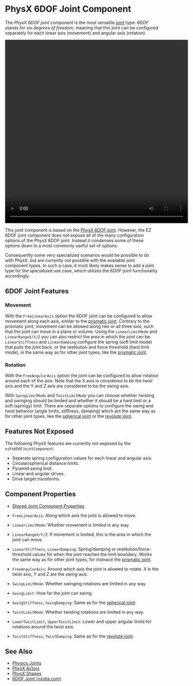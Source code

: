 # PhysX 6DOF Joint Component

The *PhysX 6DOF joint component* is the most versatile [joint](physx-joints.md) type. *6DOF* stands for *six degrees of freedom*, meaning that this joint can be configured separately for each linear axis (movement) and angular axis (rotation).

<video src="media/6dof-joint.webm" width="600" height="600" autoplay loop></video>

This joint component is based on the [PhysX 6DOF joint](https://gameworksdocs.nvidia.com/PhysX/4.1/documentation/physxguide/Manual/Joints.html#d6-joint). However, the EZ 6DOF joint component does not expose all of the many configuration options of the PhysX 6DOF joint. Instead it condenses some of these options down to a most commonly useful set of options.

Consequently some very specialized scenarios would be possible to do with PhysX, but are currently not possible with the available joint component types. In such a case, it most likely makes sense to add a joint type for the specialized use case, which utilizes the 6DOF joint functionality accordingly.

## 6DOF Joint Features

### Movement

With the `FreeLinearAxis` option the 6DOF joint can be configured to allow movement along each axis, similar to the [prismatic joint](physx-prismatic-joint-component.md). Contrary to the prismatic joint, movement can be allowed along two or all three axis, such that the joint can move in a plane or volume. Using the `LinearLimitMode` and `LinearRangeX/Y/Z` you can also restrict the area in which the joint can be. `LinearStiffness` and `LinearDamping` configure the spring (soft limit mode) that pulls the joint back, or the restitution and force threshold (hard limit mode), in the same way as for other joint types, like the [prismatic joint](physx-prismatic-joint-component.md).

### Rotation

With the `FreeAngularAxis` option the joint can be configured to allow rotation around each of the axis. Note that the X axis is considered to be the *twist* axis and the Y and Z axis are considered to be the *swing* axis.

With `SwingLimitMode` and `TwistLimitMode` you can choose whether twisting and swinging should be limited and whether it should be a hard limit or a soft (springy) limit. There are separate options to configure the swing and twist behavior (angle limits, stiffness, damping) which act the same way as for other joint types, like the [spherical joint](physx-spherical-joint-component.md) or the [revolute joint](physx-revolute-joint-component.md).

## Features Not Exposed

The following PhysX features are currently not exposed by the `ezPx6DOFJointComponent`:

* Seperate spring configuration values for each linear and angular axis.
* Circular/spherical distance limits.
* Pyramid swing limit.
* Linear and angular drives.
* Drive target transforms.

## Component Properties

* [Shared Joint Component Properties](physx-joints.md#shared-joint-component-properties)

* `FreeLinearAxis`: Along which axis the joint is allowed to move.
* `LinearLimitMode`: Whether movement is limited in any way.
* `LinearRangeX/Y/Z`: If movement is limited, this is the area in which the joint can move.
* `LinearStiffness`, `LinearDamping`: Spring/damping or restitution/force-threshold values for when the joint reaches the limit boundary. Works the same way as for other joint types, for instnace the [prismatic joint](physx-prismatic-joint-component.md).
* `FreeAngularAxis`: Around which axis the joint is allowed to rotate. X is the *twist* axis, Y and Z are the *swing* axis.
* `SwingLimitMode`: Whether swinging rotations are limited in any way.
* `SwingLimit`: How far the joint can swing.
* `SwingStiffness`, `SwingDamping`: Same as for the [spherical joint](physx-spherical-joint-component.md).
* `TwistLimitMode`: Whether twisting rotations are limited in any way.
* `LowerTwistLimit`, `UpperTwistLimit`: Lower and upper angular limits for rotations around the twist axis.
* `TwistStiffness`, `TwistDamping`: Same as for the [revolute joint](physx-revolute-joint-component.md).

## See Also


* [Physics Joints](physx-joints.md)
* [PhysX Actors](../actors/physx-actors.md)
* [PhysX Shapes](../collision-shapes/physx-shapes.md)
* [6DOF Joint (nvidia.com)](https://gameworksdocs.nvidia.com/PhysX/4.0/documentation/PhysXGuide/Manual/Joints.html#d6-joint)
